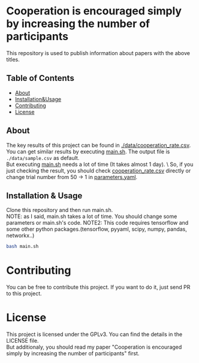 # Cooperation is encouraged simply by increasing the number of participants
This repository is used to publish information about papers with the above titles.

## Table of Contents

- [About](#about)
- [Installation&Usage](#installation&Usage)
- [Contributing](#contributing)
- [License](#license)

## About

The key results of this project can be found in [./data/cooperation_rate.csv](./data/cooperation_rate.csv). \
You can get similar results by executing [main.sh](./main.sh). The output file is `./data/sample.csv` as default.\
But executing [main.sh](./main.sh) needs a lot of time (It takes almost 1 day). \ 
So, if you just checking the result, you should check [cooperation_rate.csv](./data/cooperation_rate.csv) directly or change trial number from 50 -> 1 in [parameters.yaml](./data/parameters.yaml).  

## Installation & Usage

Clone this repository and then run main.sh.\
NOTE: as I said, main.sh takes a lot of time. You should change some parameters or main.sh's code.
NOTE2: This code requires tensorflow and some other python packages.(tensorflow, pyyaml, scipy, numpy, pandas, networkx..)
```bash
bash main.sh
```

# Contributing
You can be free to contribute this project.  If you want to do it, just send PR to this project. 

# License

This project is licensed under the GPLv3. You can find the details in the LICENSE file. \
But additionaly, you should read my paper "Cooperation is encouraged simply by increasing the number of participants" first.

